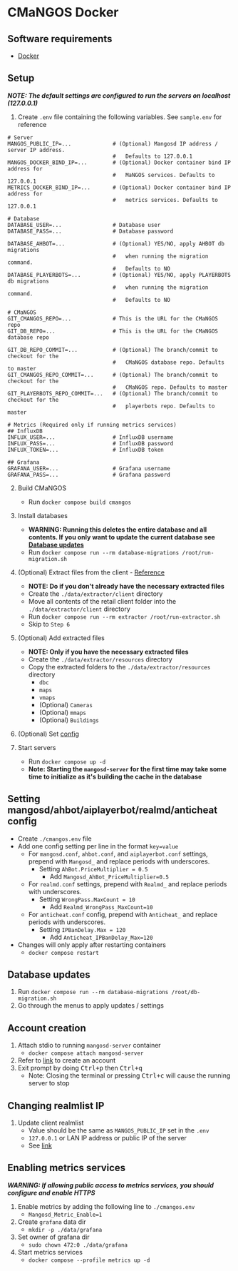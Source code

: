 # CMaNGOS Docker


## Software requirements

- [Docker](https://www.docker.com/)


## Setup

__*NOTE: The default settings are configured to run the servers on localhost (127.0.0.1)*__

1. Create `.env` file containing the following variables. See `sample.env` for reference

```
# Server
MANGOS_PUBLIC_IP=...             # (Optional) Mangosd IP address / server IP address.
                                 #   Defaults to 127.0.0.1
MANGOS_DOCKER_BIND_IP=...        # (Optional) Docker container bind IP address for
                                 #   MaNGOS services. Defaults to 127.0.0.1
METRICS_DOCKER_BIND_IP=...       # (Optional) Docker container bind IP address for
                                 #   metrics services. Defaults to 127.0.0.1

# Database
DATABASE_USER=...                # Database user
DATABASE_PASS=...                # Database password

DATABASE_AHBOT=...               # (Optional) YES/NO, apply AHBOT db migrations
                                 #   when running the migration command.
                                 #   Defaults to NO
DATABASE_PLAYERBOTS=...          # (Optional) YES/NO, apply PLAYERBOTS db migrations
                                 #   when running the migration command.
                                 #   Defaults to NO

# CMaNGOS
GIT_CMANGOS_REPO=...             # This is the URL for the CMaNGOS repo
GIT_DB_REPO=...                  # This is the URL for the CMaNGOS database repo

GIT_DB_REPO_COMMIT=...           # (Optional) The branch/commit to checkout for the
                                 #   CMaNGOS database repo. Defaults to master
GIT_CMANGOS_REPO_COMMIT=...      # (Optional) The branch/commit to checkout for the
                                 #   CMaNGOS repo. Defaults to master
GIT_PLAYERBOTS_REPO_COMMIT=...   # (Optional) The branch/commit to checkout for the
                                 #   playerbots repo. Defaults to master

# Metrics (Required only if running metrics services)
## InfluxDB
INFLUX_USER=...                  # InfluxDB username
INFLUX_PASS=...                  # InfluxDB password
INFLUX_TOKEN=...                 # InfluxDB token

## Grafana
GRAFANA_USER=...                 # Grafana username
GRAFANA_PASS=...                 # Grafana password
```

2. Build CMaNGOS
    - Run `docker compose build cmangos`

3. Install databases
    - **WARNING: Running this deletes the entire database and all contents. If you only want to update the current database see [Database updates](#Database-updates)**
    - Run `docker compose run --rm database-migrations /root/run-migration.sh`

4. (Optional) Extract files from the client - [Reference](https://github.com/cmangos/issues/wiki/Installation-Instructions#extract-files-from-the-client)
    - **NOTE: Do if you don't already have the necessary extracted files**
    - Create the `./data/extractor/client` directory
    - Move all contents of the retail client folder into the `./data/extractor/client` directory
    - Run `docker compose run --rm extractor /root/run-extractor.sh`
    - Skip to `Step 6`

5. (Optional) Add extracted files
    - **NOTE: Only if you have the necessary extracted files**
    - Create the `./data/extractor/resources` directory
    - Copy the extracted folders to the `./data/extractor/resources` directory
        - `dbc`
        - `maps`
        - `vmaps`
        - (Optional) `Cameras`
        - (Optional) `mmaps`
        - (Optional) `Buildings`

6. (Optional) Set [config](#Setting-mangosd/ahbot/aiplayerbot/realmd/anticheat-config)

7. Start servers
    - Run `docker compose up -d`
    - __Note: Starting the `mangosd-server` for the first time may take some time to initialize as it's building the cache in the database__


## Setting mangosd/ahbot/aiplayerbot/realmd/anticheat config

- Create `./cmangos.env` file
- Add one config setting per line in the format `key=value`
    - For `mangosd.conf`, `ahbot.conf`, and `aiplayerbot.conf` settings, prepend with `Mangosd_` and replace periods with underscores.
        - Setting `AhBot.PriceMultiplier = 0.5`
            - Add `Mangosd_AhBot_PriceMultiplier=0.5`
    - For `realmd.conf` settings, prepend with `Realmd_` and replace periods with underscores.
        - Setting `WrongPass.MaxCount = 10`
            - Add `Realmd_WrongPass_MaxCount=10`
    - For `anticheat.conf` config, prepend with `Anticheat_` and replace periods with underscores.
        - Setting `IPBanDelay.Max = 120`
            - Add `Anticheat_IPBanDelay_Max=120`
- Changes will only apply after restarting containers
    - `docker compose restart`


## Database updates

1. Run `docker compose run --rm database-migrations /root/db-migration.sh`
2. Go through the menus to apply updates / settings


## Account creation

1. Attach stdio to running `mangosd-server` container
    - `docker compose attach mangosd-server`
2. Refer to [link](https://github.com/cmangos/issues/wiki/Installation-Instructions#creating-first-account) to create an account
3. Exit prompt by doing <kbd>Ctrl+p</kbd> then <kbd>Ctrl+q</kbd>
    - Note: Closing the terminal or pressing <kbd>Ctrl+c</kbd> will cause the running server to stop


## Changing realmlist IP

1. Update client realmlist
    - Value should be the same as `MANGOS_PUBLIC_IP` set in the `.env`
    - `127.0.0.1` or LAN IP address or public IP of the server
    - See [link](https://github.com/cmangos/issues/wiki/Installation-Instructions#configuring-your-wow-client)


## Enabling metrics services

__*WARNING: If allowing public access to metrics services, you should configure and enable HTTPS*__

1. Enable metrics by adding the following line to `./cmangos.env`
    - `Mangosd_Metric_Enable=1`
2. Create `grafana` data dir
    - `mkdir -p ./data/grafana`
3. Set owner of grafana dir
    - `sudo chown 472:0 ./data/grafana`
4. Start metrics services
    - `docker compose --profile metrics up -d`
